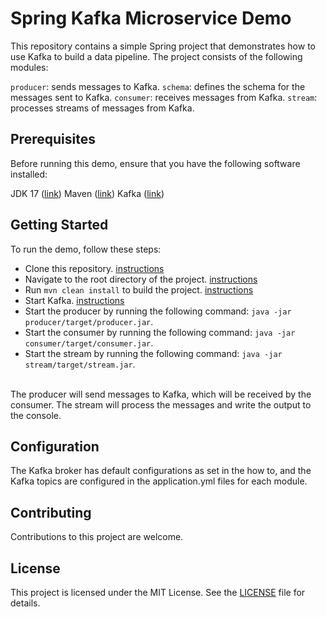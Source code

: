 # Spring Kafka Microservice Demo

This repository contains a simple Spring project that demonstrates how to use Kafka to build a data pipeline. The project consists of the following modules:

`producer`: sends messages to Kafka.
`schema`: defines the schema for the messages sent to Kafka.
`consumer`: receives messages from Kafka.
`stream`: processes streams of messages from Kafka.

## Prerequisites
Before running this demo, ensure that you have the following software installed:

JDK 17 ([link](https://docs.oracle.com/en/java/javase/17/install/installation-jdk-microsoft-windows-platforms.html))
Maven ([link](https://maven.apache.org/download.cgi))
Kafka ([link](https://kafka.apache.org/quickstart))

## Getting Started
To run the demo, follow these steps:

- Clone this repository. [instructions](https://www.perplexity.ai/search?q=how+to+clone+a+repository)  
- Navigate to the root directory of the project. [instructions](https://www.perplexity.ai/search?q=how+to+avigate+to+the+root+directory+of+the+project)   
- Run `mvn clean install` to build the project. [instructions](https://www.perplexity.ai/search?q=hot+to+mvn+clean+install+to+build+the+project)  
- Start Kafka. [instructions](https://www.perplexity.ai/search?q=how+to+start+a+local+kafka+cluster)
- Start the producer by running the following command: `java -jar producer/target/producer.jar`.
- Start the consumer by running the following command: `java -jar consumer/target/consumer.jar`.
- Start the stream by running the following command: `java -jar stream/target/stream.jar`.   

<br>
The producer will send messages to Kafka, which will be received by the consumer. The stream will process the messages and write the output to the console.

## Configuration

The Kafka broker has default configurations as set in the how to, and the Kafka topics are configured in the application.yml files for each module.

## Contributing
Contributions to this project are welcome.

## License
This project is licensed under the MIT License. See the [LICENSE](LICENSE.md) file for details.